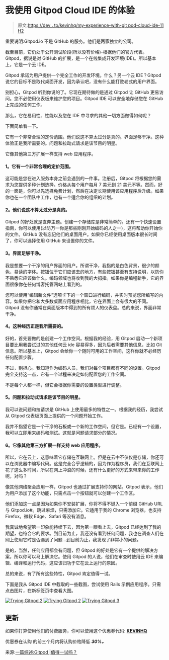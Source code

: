 # 我使用 Gitpod Cloud IDE 的体验

> 原文:[https://dev . to/kevinhq/my-experience-with-git pod-cloud-ide-11 H2](https://dev.to/kevinhq/my-experience-with-gitpod-cloud-ide-11h2)

重要说明:Gitpod.io 不是 GitHub 的服务。他们是两家独立的公司。

截至目前，它仍处于公开测试阶段(所以没有价格)-根据他们的官方代表。Gitpod，据说是对 GitHub 的扩展，是一个在线集成开发环境(IDE)。所以基本上，它是一个云 IDE。

Gitpod 承诺为用户提供一个完全工作的开发环境。什么？另一个云 IDE？Gitpod 说它的目标不是取代桌面开发，因为承认吧，没有什么能打败老式的用户界面。

别担心，Gitpod 听到你说的了。它现在期待做的是通过 Gitpod 让 GitHub 更易访问。您不必使用仪表板来维护您的项目。Gitpod IDE 可以安全地存储您在 GitHub 上完成的任何工作。

那么，它在易用性、性能以及您在 IDE 中寻求的其他一切方面做得如何呢？

下面简单看一下。

它有一个非常合理的定价范围。他们说这不算太过分是真的。界面足够干净。这种体验正是我所需要的。问题和拉动式请求是该节目的明星。

它像其他第三方扩展一样支持 web 应用程序。

#### [](#1-it-has-a-very-reasonable-pricing-range)1。它有一个非常合理的定价范围。

这可能是您在进入服务本身之前会遇到的一件事。注册后，Gitpod 将根据您的需求为您提供多种计划选择。价格从每个用户每月 7 美元到 21 美元不等。然而，好的一面是，你可以先选择免费计划，然后在决定长期使用该应用程序后升级。如果你也在一个团队中工作，也有一个适合你的组织的计划。

#### [](#2-its-true-when-they-said-that-its-not-too-overwhelming)2。他们说这不算太过分是真的。

Gitpod 的好处就是直奔主题。创建一个存储库是非常简单的。还有一个快速设置指南，你可以使用(以防万一你是那些刚刚开始编码的人之一)，这将帮助你开始你的文件。GitHub 没有忘记他们的桌面用户。如果你已经使用桌面版本很长时间了，你可以选择使用 GitHub 来设置你的文件。

#### [](#3-the-interface-is-clean-enough)3。界面足够干净。

我是想要一个干净的用户界面的用户。所谓干净，我指的是白色背景，很少的颜色，易读的字体。按钮位于它们应该去的地方，有些按钮甚至有支持说明，以防你不熟悉它应该做什么。编码领域也将收到我的大拇指。如果你是编程新手，它的界面很像你在任何博客托管网站上看到的。

您可以使用“编辑新文件”选项卡下的一个窗口进行编码，并实时预览您所编写的内容。如果你把它和大多数桌面应用程序相比，它在界面上会有很大的不同。Gitpod 没有你通常在桌面版本中得到的所有烦人的仪表盘。总的来说，界面非常干净。

#### [](#4-the-experience-is-just-what-i-needed)4。这种经历正是我所需要的。

好的，首先要做的是创建一个工作空间。根据我的经验，用 Gitpod 启动一个新项目要比用我尝试过的其他任何云 ide 容易得多，因为后者需要其他信息，比如 Git 信息。所以基本上，Gitpod 会给你一个随时可用的工作空间，这样你就不必经历任何配置步骤。

不过，别担心。我知道作为编码人员，我们对每个项目都有不同的设置。Gitpod 完全支持这一点，它有一个过程来决定如何配置您的工作空间。

不是每个人都一样，但它会根据你需要的设置类型进行调整。

#### [](#5-issues-and-pull-requests-are-the-stars-of-the-show)5。问题和拉动式请求是该节目的明星。

我可以说问题和拉请求是 GitHub 上使用最多的特性之一。根据我的经历，我尝试从 Gitpod 仪表板页面上提供的一个问题开始工作。

我并不指望它是一个干净的石板或一个新的工作空间，但它是。已经有一个设置，我可以立即用来编码和测试。这就是问题请求部分的情况。

#### [](#6-it-supports-web-applications-like-your-other-thirdparty-extensions)6。它像其他第三方扩展一样支持 web 应用程序。

所以，它在云上，这意味着它存储在互联网上。但是在云中不仅仅是存储，你还可以在浏览器中编写代码。这是完全合乎逻辑的，因为作为程序员，我们在互联网上花了这么多时间，所以在网上冲浪的时候，还有什么更好的方式来带来你的工作呢，对吗？

像其他网络聚会应用一样，Gitpod 也通过扩展支持你的网站。Gitpod 表示，他们为用户添加了这个功能，只需点击一个按钮就可以创建一个工作区。

他们添加这一点是因为如果你不安装扩展，你将不得不键入一个前缀 GitHub URL 与 Gitpod.io#。跳过麻烦，只需添加它。它适用于我的 Chrome 浏览器，也支持 Firefox。微软 Edge、Safari 等没有消息。

我真诚地希望第一印象能持续下去，因为第一眼看上去，Gitpod 已经达到了我的期望，也符合它的要求。到目前为止，我还没有看到任何问题，我也在调查人们在网上使用它时是否遇到了问题...到目前为止，我发现了非常小的问题。

是的，当然，任何应用都会有问题，但 Gitpod 的好处是它有一个提供的解决方案，所以你可以马上解决它。使用 Gitpod 的人说，他们在审查时使用云 IDE 来编辑、编译和运行代码，这应该归功于它在云上运行的原因。

总的来说，有了所有这些特性，Gitpod 肯定值得一试。

下面是我从 Gitpod IDE 中截取的一些截图，尝试使用 Rails 示例应用程序。只需点击图片，在新标签页中查看大图。

[![Trying Gitpod 2](../Images/534237d207c38472629895fb98c3f848.png)](https://res.cloudinary.com/practicaldev/image/fetch/s--hFWW1kUX--/c_limit%2Cf_auto%2Cfl_progressive%2Cq_auto%2Cw_880/https://kevinhq.com/wp-content/uploads/2019/06/gitpod-1-1024x570.png)
[![Trying Gitpod 2](../Images/8226f12186412ae267a271804b8d367c.png)](https://res.cloudinary.com/practicaldev/image/fetch/s--JJXWsEis--/c_limit%2Cf_auto%2Cfl_progressive%2Cq_auto%2Cw_880/https://kevinhq.com/wp-content/uploads/2019/06/gitpod-2.png)
[![Trying Gitpod 3](../Images/c5bb1d4e5e8205ef24c072263cb1e6d1.png)](https://res.cloudinary.com/practicaldev/image/fetch/s--k_MictPR--/c_limit%2Cf_auto%2Cfl_progressive%2Cq_auto%2Cw_880/https://kevinhq.com/wp-content/uploads/2019/06/gitpod-3-1024x560.png)

## [](#update)更新

如果你打算使用他们的付费服务，你可以使用这个优惠券代码: **[KEVINHQ](https://kevinhq.com/gitpod)**

优惠券在认购 的前三个月内将认购价格降低 ***30%。***

来源:[一篇综述:Gitpod |值得一试吗？](https://kevinhq.com/a-review-of-gitpod-is-it-worth-to-try/)